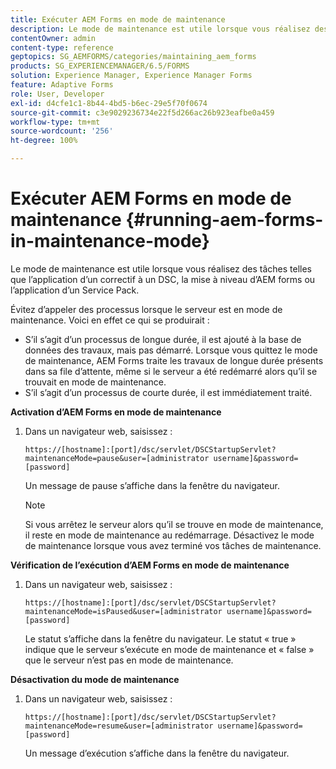 ```yaml
---
title: Exécuter AEM Forms en mode de maintenance
description: Le mode de maintenance est utile lorsque vous réalisez des tâches telles que l’application d’un correctif à un DSC, la mise à niveau d’AEM forms ou l’application d’un pack de services. Découvrez comment exécuter AEM Forms en mode de maintenance.
contentOwner: admin
content-type: reference
geptopics: SG_AEMFORMS/categories/maintaining_aem_forms
products: SG_EXPERIENCEMANAGER/6.5/FORMS
solution: Experience Manager, Experience Manager Forms
feature: Adaptive Forms
role: User, Developer
exl-id: d4cfe1c1-8b44-4bd5-b6ec-29e5f70f0674
source-git-commit: c3e9029236734e22f5d266ac26b923eafbe0a459
workflow-type: tm+mt
source-wordcount: '256'
ht-degree: 100%

---
```


# Exécuter AEM Forms en mode de maintenance {#running-aem-forms-in-maintenance-mode}

Le mode de maintenance est utile lorsque vous réalisez des tâches telles que l’application d’un correctif à un DSC, la mise à niveau d’AEM forms ou l’application d’un Service Pack.

Évitez d’appeler des processus lorsque le serveur est en mode de maintenance. Voici en effet ce qui se produirait :

* S’il s’agit d’un processus de longue durée, il est ajouté à la base de données des travaux, mais pas démarré. Lorsque vous quittez le mode de maintenance, AEM Forms traite les travaux de longue durée présents dans sa file d’attente, même si le serveur a été redémarré alors qu’il se trouvait en mode de maintenance.
* S’il s’agit d’un processus de courte durée, il est immédiatement traité.

**Activation d’AEM Forms en mode de maintenance**

1. Dans un navigateur web, saisissez :

   `https://[hostname]:[port]/dsc/servlet/DSCStartupServlet?maintenanceMode=pause&user=[administrator username]&password=[password]`

   Un message de pause s’affiche dans la fenêtre du navigateur.

   >[!NOTE]
   >
   >Si vous arrêtez le serveur alors qu’il se trouve en mode de maintenance, il reste en mode de maintenance au redémarrage. Désactivez le mode de maintenance lorsque vous avez terminé vos tâches de maintenance.

**Vérification de l’exécution d’AEM Forms en mode de maintenance**

1. Dans un navigateur web, saisissez :

   `https://[hostname]:[port]/dsc/servlet/DSCStartupServlet?maintenanceMode=isPaused&user=[administrator username]&password=[password]`

   Le statut s’affiche dans la fenêtre du navigateur. Le statut « true » indique que le serveur s’exécute en mode de maintenance et « false » que le serveur n’est pas en mode de maintenance.

**Désactivation du mode de maintenance**

1. Dans un navigateur web, saisissez :

   `https://[hostname]:[port]/dsc/servlet/DSCStartupServlet?maintenanceMode=resume&user=[administrator username]&password=[password]`

   Un message d’exécution s’affiche dans la fenêtre du navigateur.
